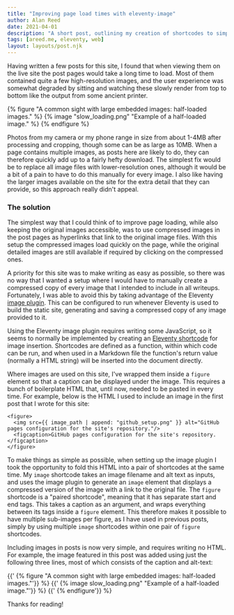 ```yaml
---
title: "Improving page load times with eleventy-image"
author: Alan Reed
date: 2021-04-01
description: "A short post, outlining my creation of shortcodes to simplify image insertion.  Using eleventy-image within these, compressed images are generated when the site is built to reduce page load times."
tags: [areed.me, eleventy, web]
layout: layouts/post.njk
---
```


Having written a few posts for this site, I found that when viewing them on the live site the post pages would take a long time to load. Most of them contained quite a few high-resolution images, and the user experience was somewhat degraded by sitting and watching these slowly render from top to bottom like the output from some ancient printer.

{% figure "A common sight with large embedded images: half-loaded images." %}
{% image  "slow_loading.png" "Example of a half-loaded image." %}
{% endfigure %}

Photos from my camera or my phone range in size from about 1-4MB after processing and cropping, though some can be as large as 10MB. When a page contains multiple images, as posts here are likely to do, they can therefore quickly add up to a fairly hefty download. The simplest fix would be to replace all image files with lower-resolution ones, although it would be a bit of a pain to have to do this manually for every image. I also like having the larger images available on the site for the extra detail that they can provide, so this approach really didn't appeal.

### The solution

The simplest way that I could think of to improve page loading, while also keeping the original images accessible, was to use compressed images in the post pages as hyperlinks that link to the original image files. With this setup the compressed images load quickly on the page, while the original detailed images are still available if required by clicking on the compressed ones.

A priority for this site was to make writing as easy as possible, so there was no way that I wanted a setup where I would have to manually create a compressed copy of every image that I intended to include in all writeups. Fortunately, I was able to avoid this by taking advantage of the Eleventy [image plugin](https://www.11ty.dev/docs/plugins/image/). This can be configured to run whenever Eleventy is used to build the static site, generating and saving a compressed copy of any image provided to it.

Using the Eleventy image plugin requires writing some JavaScript, so it seems to normally be implemented by creating an [Eleventy shortcode](https://www.11ty.dev/docs/shortcodes/) for image insertion. Shortcodes are defined as a function, within which code can be run, and when used in a Markdown file the function's return value (normally a HTML string) will be inserted into the document directly.

Where images are used on this site, I've wrapped them inside a `figure` element so that a caption can be displayed under the image. This requires a bunch of boilerplate HTML that, until now, needed to be pasted in every time. For example, below is the HTML I used to include an image in the first post that I wrote for this site:

    <figure>
      <img src={{ image_path | append: "github_setup.png" }} alt="GitHub pages configuration for the site's repository."/>
      <figcaption>GitHub pages configuration for the site's repository.</figcaption>
    </figure>

To make things as simple as possible, when setting up the image plugin I took the opportunity to fold this HTML into a pair of shortcodes at the same time. My `image` shortcode takes an image filename and alt text as inputs, and uses the image plugin to generate an `image` element that displays a compressed version of the image with a link to the original file. The `figure` shortcode is a "paired shortcode", meaning that it has separate start and end tags. This takes a caption as an argument, and wraps everything between its tags inside a `figure` element. This therefore makes it possible to have multiple sub-images per figure, as I have used in previous posts, simply by using multiple `image` shortcodes within one pair of `figure` shortcodes.

Including images in posts is now very simple, and requires writing no HTML. For example, the image featured in this post was added using just the following three lines, most of which consists of the caption and alt-text:

{{'    {% figure "A common sight with large embedded images: half-loaded images."'}} %}
{{'    {% image  slow_loading.png" "Example of a half-loaded image."'}} %}
{{'    {% endfigure'}} %}

Thanks for reading!
